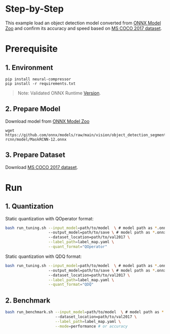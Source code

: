 Step-by-Step
============

This example load an object detection model converted from [ONNX Model Zoo](https://github.com/onnx/models) and confirm its accuracy and speed based on [MS COCO 2017 dataset](https://cocodataset.org/#download).

# Prerequisite

## 1. Environment

```shell
pip install neural-compressor
pip install -r requirements.txt
```
> Note: Validated ONNX Runtime [Version](/docs/source/installation_guide.md#validated-software-environment).

## 2. Prepare Model

Download model from [ONNX Model Zoo](https://github.com/onnx/models)

```shell
wget https://github.com/onnx/models/raw/main/vision/object_detection_segmentation/mask-rcnn/model/MaskRCNN-12.onnx
```

## 3. Prepare Dataset

Download [MS COCO 2017 dataset](https://cocodataset.org/#download).

# Run

## 1. Quantization

Static quantization with QOperator format:

```bash
bash run_tuning.sh --input_model=path/to/model  \ # model path as *.onnx
                   --output_model=path/to/save \ # model path as *.onnx
                   --dataset_location=path/to/val2017 \
                   --label_path=label_map.yaml \
                   --quant_format="QOperator"
```

Static quantization with QDQ format:

```bash
bash run_tuning.sh --input_model=path/to/model  \ # model path as *.onnx
                   --output_model=path/to/save \ # model path as *.onnx
                   --dataset_location=path/to/val2017 \
                   --label_path=label_map.yaml \
                   --quant_format="QDQ"
```

## 2. Benchmark

```bash
bash run_benchmark.sh --input_model=path/to/model  \ # model path as *.onnx
                      --dataset_location=path/to/val2017 \
                      --label_path=label_map.yaml \
                      --mode=performance # or accuracy
```
